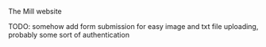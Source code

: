 The Mill website






TODO:
somehow add form submission for easy image and txt file uploading, probably some sort of authentication
